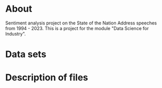 # About

Sentiment analysis project on the State of the Nation Address speeches from 1994 - 2023. This is a project for the module "Data Science for Industry".

# Data sets

# Description of files

